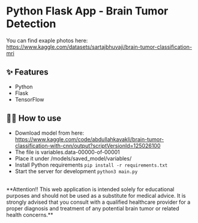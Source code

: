 # Python Flask App - Brain Tumor Detection
You can find exaple photos here: https://www.kaggle.com/datasets/sartajbhuvaji/brain-tumor-classification-mri

## ✨ Features

- Python
- Flask
- TensorFlow

## 💁‍♀️ How to use
- Download model from here: https://www.kaggle.com/code/abdullahkavakli/brain-tumor-classification-with-cnn/output?scriptVersionId=125026100
- The file is variables.data-00000-of-00001
- Place it under /models/saved_model/variables/
- Install Python requirements `pip install -r requirements.txt`
- Start the server for development `python3 main.py`
<br>
**Attention!! This web application is intended solely for educational purposes and should not be used as a substitute for medical advice. It is strongly advised that you consult with a qualified healthcare provider for a proper diagnosis and treatment of any potential brain tumor or related health concerns.**

